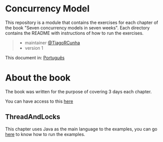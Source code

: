 # Concurrency Model

This repository is a module that contains the exercises for each chapter of the book "Seven concurrency models in seven weeks". Each directory contains the README with instructions of how to run the exercises.

<!-- if you are already in vscode press ctrl+shift+v) -->

> - maintainer [@TiagoRCunha](https://github.com/TiagoRCunha/)
> - version 1

This document in: [Português](./README.md)

# About the book

The book was written for the purpose of covering 3 days each chapter.

You can have access to this [here](https://drive.google.com/file/d/1mivjNbSEddjKZ5inf1K3JxF8-AR7PtfK/view)

## ThreadAndLocks

This chapter uses Java as the main language to the examples, you can go [here](./ThreadAndLocks/README.en.md) to know how to run the examples.
